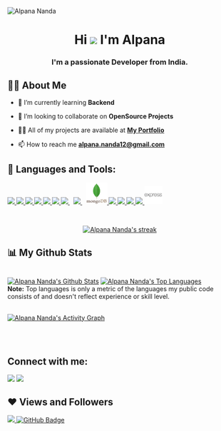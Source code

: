 ![Alpana Nanda](https://github.com/blueset/blueset/raw/cda8ec1230cbee16a3a7dc52a4b2272619588233/EanaHandwritingAnimated.svg)


<h1 align="center">Hi <img src="https://raw.githubusercontent.com/MartinHeinz/MartinHeinz/master/wave.gif" width="30px"> I'm Alpana</h1>
<h3 align="center">I'm a passionate Developer from India.</h3>


## 🙋‍♂️ About Me

- 🌱 I’m currently learning **Backend**

- 👯 I’m looking to collaborate on **OpenSource Projects**

- 👨‍💻 All of my projects are available at **[My Portfolio](https://alpana02.github.io/portfolio.github.io/)**

- 📫 How to reach me **alpana.nanda12@gmail.com**


## 🚀 Languages and Tools:

<p align="left"> 
    <a href="https://reactjs.org/" target="_blank"> <img src="https://img.icons8.com/color/48/000000/react-native.png"/> </a>
    <a href="https://developer.mozilla.org/en-US/docs/Web/JavaScript" target="_blank"> <img src="https://img.icons8.com/color/48/000000/javascript.png"/> </a> 
    <a href="https://www.w3.org/html/" target="_blank"> <img src="https://img.icons8.com/color/48/000000/html-5.png"/> </a> 
    <a href="https://www.w3.org/html/" target="_blank"> <img src="https://img.icons8.com/color/48/000000/css3.png"/> </a> 
    <a href="https://getbootstrap.com" target="_blank"> <img src="https://img.icons8.com/color/48/000000/bootstrap.png"/> </a> 
    <a href="https://www.python.org" target="_blank"> <img src="https://img.icons8.com/color/48/000000/python.png"/> </a> 
    <a style="padding-right:8px;" href="https://nodejs.org" target="_blank"> <img src="https://img.icons8.com/color/48/000000/nodejs.png"/> </a> 
    <a style="padding-right:8px;" href="https://www.mysql.com/" target="_blank"> <img src="https://img.icons8.com/fluent/50/000000/mysql-logo.png"/> </a>
    <a href="https://www.mongodb.com/" target="_blank"> <img src="https://raw.githubusercontent.com/devicons/devicon/master/icons/mongodb/mongodb-original-wordmark.svg" alt="mongodb" width="48" height="48"/> </a> 
    <a href="https://firebase.google.com/" target="_blank"> <img src="https://img.icons8.com/color/48/000000/firebase.png"/> </a> 
    <a href="https://git.com/" target="_blank"> <img src="https://img.icons8.com/ios-filled/50/000000/github.png"/> </a> 
    <a href="https://redux.js.org" target="_blank"> <img src="https://img.icons8.com/color/48/000000/redux.png"/> </a>
    <a href="https://redux.js.org" target="_blank"> <img src="https://img.icons8.com/color/48/000000/c-plus-plus-logo.png"/> </a>
    <a href="https://expressjs.com" target="_blank"> <img src="https://raw.githubusercontent.com/devicons/devicon/master/icons/express/express-original-wordmark.svg" alt="express" width="40" height="40"/> </a>
</p>

<!-- [![React Badge](https://img.shields.io/badge/-React-61DBFB?style=for-the-badge&labelColor=black&logo=react&logoColor=61DBFB)](#)  [![Javascript Badge](https://img.shields.io/badge/-Javascript-F0DB4F?style=for-the-badge&labelColor=black&logo=javascript&logoColor=F0DB4F)](#) [![Typescript Badge](https://img.shields.io/badge/-Typescript-007acc?style=for-the-badge&labelColor=black&logo=typescript&logoColor=007acc)](#) [![Nodejs Badge](https://img.shields.io/badge/-Nodejs-3C873A?style=for-the-badge&labelColor=black&logo=node.js&logoColor=3C873A)](#) [![GraphQL Badge](https://img.shields.io/badge/-GraphQl-e535ab?style=for-the-badge&labelColor=black&logo=node.js&logoColor=e535ab)](#) -->
<br/>

<p align="center">
    <a href="https://github.com/alpana02/github-readme-streak-stats">
        <img title="🔥 Get streak stats for your profile at git.io/streak-stats" alt="Alpana Nanda's streak" src="https://github-readme-streak-stats.herokuapp.com/?user=alpana02&theme=black-ice&hide_border=true&stroke=0000&background=060A0CD0"/>
    </a>
</p>

## 📊 My Github Stats

  <br/>
    <a href="https://github.com/alpana02/github-readme-stats"><img alt="Alpana Nanda's Github Stats" src="https://github-readme-stats.vercel.app/api?username=alpana02&show_icons=true&count_private=true&theme=react&hide_border=true&bg_color=0D1117" /></a>
  <a href="https://github.com/alpana02/github-readme-stats"><img alt="Alpana Nanda's Top Languages" src="https://github-readme-stats.vercel.app/api/top-langs/?username=alpana02&langs_count=8&count_private=true&layout=compact&theme=react&hide_border=true&bg_color=0D1117" /></a>
  <br/>
  <b>Note:</b> Top languages is only a metric of the languages my public code consists of and doesn't reflect experience or skill level.


<br/>
<br/>

<a href="https://github.com/alpana02/github-readme-activity-graph"><img alt="Alpana Nanda's Activity Graph" src="https://activity-graph.herokuapp.com/graph?username=alpana02&bg_color=0D1117&color=5BCDEC&line=5BCDEC&point=FFFFFF&hide_border=true" /></a>

<br/>
<br/>

## Connect with me:
<p align="left">

<a href = "https://www.linkedin.com/in/alpana-nanda-508342192/"><img src="https://img.icons8.com/fluent/48/000000/linkedin.png"/></a>
<a href = "https://www.instagram.com/_.dracarys.x_/"><img src="https://img.icons8.com/fluent/48/000000/instagram-new.png"/></a>


</p>

## ❤ Views and Followers
<a href="https://github.com/alpana02/github-profile-views-counter">
    <img src="https://komarev.com/ghpvc/?username=alpana02">
</a>
<a href="https://github.com/alpana02?tab=followers"><img src="https://img.shields.io/github/followers/alpana02?label=Followers&style=social" alt="GitHub Badge"></a>
